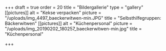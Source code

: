 +++
draft = true
order = 20
title = "Bildergallerie"
type = "gallery"
[[pictures]]
alt = "Kekse verpacken"
picture = "/uploads/img_4497_baeckerwitwen-min.JPG"
title = "Selbsthilfegruppen: Bäckerwitwen"
[[pictures]]
alt = "Küchenpersonal"
picture = "/uploads/img_20190202_180257_baeckerwitwen-min.jpg"
title = "Küchenpersonal"

+++
